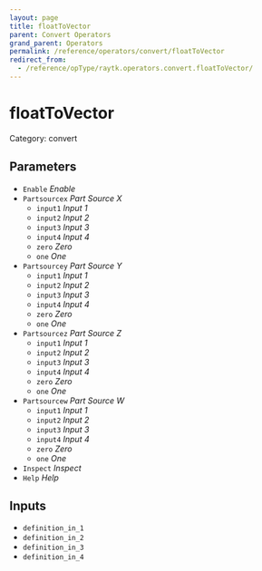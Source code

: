 ```yaml
---
layout: page
title: floatToVector
parent: Convert Operators
grand_parent: Operators
permalink: /reference/operators/convert/floatToVector
redirect_from:
  - /reference/opType/raytk.operators.convert.floatToVector/
---
```


# floatToVector

Category: convert



## Parameters

* `Enable` *Enable*
* `Partsourcex` *Part Source X*
  * `input1` *Input 1*
  * `input2` *Input 2*
  * `input3` *Input 3*
  * `input4` *Input 4*
  * `zero` *Zero*
  * `one` *One*
* `Partsourcey` *Part Source Y*
  * `input1` *Input 1*
  * `input2` *Input 2*
  * `input3` *Input 3*
  * `input4` *Input 4*
  * `zero` *Zero*
  * `one` *One*
* `Partsourcez` *Part Source Z*
  * `input1` *Input 1*
  * `input2` *Input 2*
  * `input3` *Input 3*
  * `input4` *Input 4*
  * `zero` *Zero*
  * `one` *One*
* `Partsourcew` *Part Source W*
  * `input1` *Input 1*
  * `input2` *Input 2*
  * `input3` *Input 3*
  * `input4` *Input 4*
  * `zero` *Zero*
  * `one` *One*
* `Inspect` *Inspect*
* `Help` *Help*

## Inputs

* `definition_in_1`
* `definition_in_2`
* `definition_in_3`
* `definition_in_4`